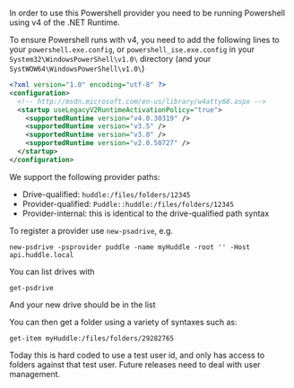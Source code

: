 In order to use this Powershell provider you need to be running Powershell using v4 of the .NET Runtime.

To ensure Powershell runs with v4, you need to add the following lines to your `powershell.exe.config`, or `powershell_ise.exe.config` in your `System32\WindowsPowerShell\v1.0\` directory (and your `SystWOW64\WindowsPowerShell\v1.0\`)

```xml
<?xml version="1.0" encoding="utf-8" ?> 
<configuration> 
  <!-- http://msdn.microsoft.com/en-us/library/w4atty68.aspx --> 
  <startup useLegacyV2RuntimeActivationPolicy="true"> 
    <supportedRuntime version="v4.0.30319" /> 
    <supportedRuntime version="v3.5" /> 
    <supportedRuntime version="v3.0" /> 
    <supportedRuntime version="v2.0.50727" /> 
  </startup> 
</configuration>
```

We support the following provider paths:

* Drive-qualified: `huddle:/files/folders/12345`
* Provider-qualified: `Puddle::huddle:/files/folders/12345`
* Provider-internal: this is identical to the drive-qualified path syntax

To register a provider use `new-psadrive`, e.g.

```
new-psdrive -psprovider puddle -name myHuddle -root '' -Host api.huddle.local
```

You can list drives with 

```
get-psdrive
```

And your new drive should be in the list

You can then get a folder using a variety of syntaxes such as:

```
get-item myHuddle:/files/folders/29282765
```

Today this is hard coded to use a test user id, and only has access to folders against that test user. Future releases need to deal with user management.